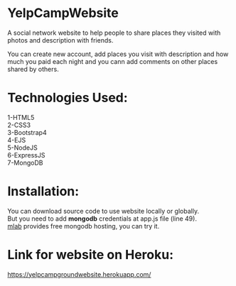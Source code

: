 # YelpCampWebsite
A social network website to help people to share places they visited with photos and description with friends.

You can create new account, add places you visit with description and how much you paid each night and you cann add comments
on other places shared by others.

# Technologies Used:  
1-HTML5  
2-CSS3  
3-Bootstrap4  
4-EJS  
5-NodeJS  
6-ExpressJS  
7-MongoDB  

# Installation:
You can download source code to use website locally or globally.  
But you need to add **mongodb** credentials at app.js file (line 49).  
[mlab](https://mlab.com/) provides free mongodb hosting, you can try it.  

# Link for website on Heroku:
https://yelpcampgroundwebsite.herokuapp.com/
